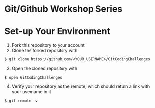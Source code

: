 # Git/Github Workshop Series

# Set-up Your Environment
1. Fork this repository to your account
2. Clone the forked repository with 
  ```
  $ git clone https://github.com/<YOUR_USERNAME>/GitCodingChallenges
  ```
3. Open the cloned repository with 
  ```
  $ open GitCodingChallenges
  ```
4. Verify your repository as the remote, which should return a link with your username in it
  ```
  $ git remote -v
  ``` 
